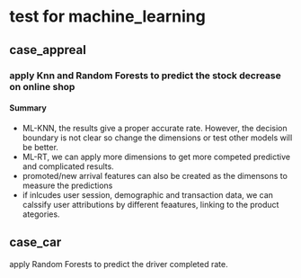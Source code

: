 # test for machine_learning
## case_appreal
### apply Knn and Random Forests to predict the stock decrease on online shop
#### Summary
- ML-KNN, the results give a proper accurate rate. However, the decision boundary is not clear so change the dimensions or test other models will be better.
- ML-RT, we can apply more dimensions to get more competed predictive and complicated results.
- promoted/new arrival features can also be created as the dimensons to measure the predictions
- if inlcudes user session, demographic and transaction data, we can calssify user attributions by different feaatures, linking to the product ategories. 

## case_car
apply Random Forests to predict the driver completed rate.

